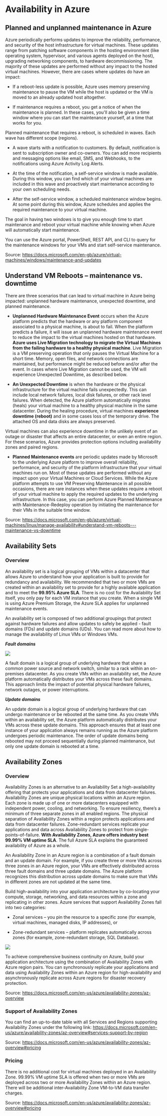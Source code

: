 # Availability in Azure

## Planned and unplanned maintenance in Azure

Azure periodically performs updates to improve the reliability, performance, and security of the host infrastructure for virtual machines. These updates range from patching software components in the hosting environment (like operating system, hypervisor, and various agents deployed on the host), upgrading networking components, to hardware decommissioning. The majority of these updates are performed without any impact to the hosted virtual machines. However, there are cases where updates do have an impact:

  - If a reboot-less update is possible, Azure uses memory preserving maintenance to pause the VM while the host is updated or the VM is moved to an already updated host altogether.

  - If maintenance requires a reboot, you get a notice of when the maintenance is planned. In these cases, you'll also be given a time window where you can start the maintenance yourself, at a time that works for you.

Planned maintenance that requires a reboot, is scheduled in waves. Each wave has different scope (regions).

  - A wave starts with a notification to customers. By default, notification is sent to subscription owner and co-owners. You can add more recipients and messaging options like email, SMS, and Webhooks, to the notifications using Azure Activity Log Alerts.

  - At the time of the notification, a self-service window is made available. During this window, you can find which of your virtual machines are included in this wave and proactively start maintenance according to your own scheduling needs.

  - After the self-service window, a scheduled maintenance window begins. At some point during this window, Azure schedules and applies the required maintenance to your virtual machine.

The goal in having two windows is to give you enough time to start maintenance and reboot your virtual machine while knowing when Azure will automatically start maintenance.

You can use the Azure portal, PowerShell, REST API, and CLI to query for the maintenance windows for your VMs and start self-service maintenance.

Source: https://docs.microsoft.com/en-gb/azure/virtual-machines/windows/maintenance-and-updates

## Understand VM Reboots – maintenance vs. downtime

There are three scenarios that can lead to virtual machine in Azure being impacted: unplanned hardware maintenance, unexpected downtime, and planned maintenance.

  - **Unplanned Hardware Maintenance Event** occurs when the Azure platform predicts that the hardware or any platform component associated to a physical machine, is about to fail. When the platform predicts a failure, it will issue an unplanned hardware maintenance event to reduce the impact to the virtual machines hosted on that hardware. **Azure uses Live Migration technology to migrate the Virtual Machines from the failing hardware to a healthy physical machine**. Live Migration is a VM preserving operation that only pauses the Virtual Machine for a short time. Memory, open files, and network connections are maintained, but performance might be reduced before and/or after the event. In cases where Live Migration cannot be used, the VM will experience Unexpected Downtime, as described below.

  - **An Unexpected Downtime** is when the hardware or the physical infrastructure for the virtual machine fails unexpectedly. This can include local network failures, local disk failures, or other rack level failures. When detected, the Azure platform automatically migrates (heals) your virtual machine to a healthy physical machine in the same datacenter. During the healing procedure, virtual machines **experience downtime (reboot)** and in some cases loss of the temporary drive. The attached OS and data disks are always preserved.

Virtual machines can also experience downtime in the unlikely event of an outage or disaster that affects an entire datacenter, or even an entire region. For these scenarios, Azure provides protection options including availability zones and paired regions.

  - **Planned Maintenance events** are periodic updates made by Microsoft to the underlying Azure platform to improve overall reliability, performance, and security of the platform infrastructure that your virtual machines run on. Most of these updates are performed without any impact upon your Virtual Machines or Cloud Services. While the Azure platform attempts to use VM Preserving Maintenance in all possible occasions, there are rare instances when these updates require a reboot of your virtual machine to apply the required updates to the underlying infrastructure. In this case, you can perform Azure Planned Maintenance with Maintenance-Redeploy operation by initiating the maintenance for their VMs in the suitable time window.

Source: https://docs.microsoft.com/en-gb/azure/virtual-machines/linux/manage-availability#understand-vm-reboots---maintenance-vs-downtime

## Availability Sets

### Overview

An availability set is a logical grouping of VMs within a datacenter that allows Azure to understand how your application is built to provide for redundancy and availability. We recommended that two or more VMs are created within an availability set to provide for a highly available application and to meet the **99.95% Azure SLA**. There is no cost for the Availability Set itself, you only pay for each VM instance that you create. When a single VM is using Azure Premium Storage, the Azure SLA applies for unplanned maintenance events.

An availability set is composed of two additional groupings that protect against hardware failures and allow updates to safely be applied - fault domains (FDs) and update domains (UDs). You can read more about how to manage the availability of Linux VMs or Windows VMs.

***Fault domains***

![](..//media/image14.png)

A fault domain is a logical group of underlying hardware that share a common power source and network switch, similar to a rack within an on-premises datacenter. As you create VMs within an availability set, the Azure platform automatically distributes your VMs across these fault domains. This approach limits the impact of potential physical hardware failures, network outages, or power interruptions.

***Update domains***

An update domain is a logical group of underlying hardware that can undergo maintenance or be rebooted at the same time. As you create VMs within an availability set, the Azure platform automatically distributes your VMs across these update domains. This approach ensures that at least one instance of your application always remains running as the Azure platform undergoes periodic maintenance. The order of update domains being rebooted may not proceed sequentially during planned maintenance, but only one update domain is rebooted at a time.

## Availability Zones

### Overview

Availability Zones is an alternative to an Availability Set a high-availability offering that protects your applications and data from datacenter failures. Availability Zones are unique physical locations within an Azure region. Each zone is made up of one or more datacenters equipped with independent power, cooling, and networking. To ensure resiliency, there’s a minimum of three separate zones in all enabled regions. The physical separation of Availability Zones within a region protects applications and data from datacenter failures. Zone-redundant services replicate your applications and data across Availability Zones to protect from single-points-of-failure. **With Availability Zones, Azure offers industry best 99.99% VM uptime SLA**. The full Azure SLA explains the guaranteed availability of Azure as a whole.

An Availability Zone in an Azure region is a combination of a fault domain and an update domain. For example, if you create three or more VMs across three zones in an Azure region, your VMs are effectively distributed across three fault domains and three update domains. The Azure platform recognizes this distribution across update domains to make sure that VMs in different zones are not updated at the same time.

Build high-availability into your application architecture by co-locating your compute, storage, networking, and data resources within a zone and replicating in other zones. Azure services that support Availability Zones fall into two categories:

  - Zonal services – you pin the resource to a specific zone (for example, virtual machines, managed disks, IP addresses), or

  - Zone-redundant services – platform replicates automatically across zones (for example, zone-redundant storage, SQL Database).

![](..//media/image15.png)

To achieve comprehensive business continuity on Azure, build your application architecture using the combination of Availability Zones with Azure region pairs. You can synchronously replicate your applications and data using Availability Zones within an Azure region for high-availability and asynchronously replicate across Azure regions for disaster recovery protection.

Source: https://docs.microsoft.com/en-us/azure/availability-zones/az-overview

### Support of Availability Zones

You can find an up-to-date table with all Services and Regions supporting Availability Zones under the following link: https://docs.microsoft.com/en-us/azure/availability-zones/az-overview#services-support-by-region

Source: https://docs.microsoft.com/en-us/azure/availability-zones/az-overview#pricing

### Pricing

There is no additional cost for virtual machines deployed in an Availability Zone. 99.99% VM uptime SLA is offered when two or more VMs are deployed across two or more Availability Zones within an Azure region. There will be additional inter-Availability Zone VM-to-VM data transfer charges.

Source: https://docs.microsoft.com/en-us/azure/availability-zones/az-overview#pricing
